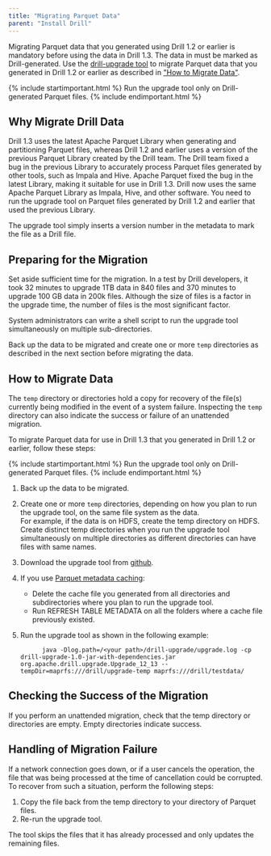```yaml
---
title: "Migrating Parquet Data"
parent: "Install Drill"
--- 
```


Migrating Parquet data that you generated using Drill 1.2 or earlier is mandatory before using the data in Drill 1.3. The data in must be marked as Drill-generated. Use the [drill-upgrade tool](https://github.com/parthchandra/drill-upgrade) to migrate Parquet data that you generated in Drill 1.2 or earlier as described in ["How to Migrate Data"]({{site.baseurl}}/docs/migrating-parquet-data/#how-to-migrate-data). 

{% include startimportant.html %} Run the upgrade tool only on Drill-generated Parquet files. {% include endimportant.html %}

<!-- as described in [DRILL-4070](https://issues.apache.org/jira/browse/DRILL-4070).  -->

## Why Migrate Drill Data
Drill 1.3 uses the latest Apache Parquet Library when generating and partitioning Parquet files, whereas Drill 1.2 and earlier uses a version of the previous Parquet Library created by the Drill team. The Drill team fixed a bug in the previous Library to accurately process Parquet files generated by other tools, such as Impala and Hive. Apache Parquet fixed the bug in the latest Library, making it suitable for use in Drill 1.3. Drill now uses the same Apache Parquet Library as Impala, Hive, and other software. You need to run the upgrade tool on Parquet files generated by Drill 1.2 and earlier that used the previous Library. 

The upgrade tool simply inserts a version number in the metadata to mark the file as a Drill file. 

<!-- The bug fix eliminated the risk of inaccurate metadata that could cause incorrect results when querying Hive- and Pig-generated Parquet files. No such risk exists with Drill-generated Parquet files. Querying Drill-generated Parquet files, regardless of the Drill version, yields accurate results. Drill-generated Parquet files, regardless of the Drill release, contain accurate metadata. -->


## Preparing for the Migration
Set aside sufficient time for the migration. In a test by Drill developers, it took 32 minutes to upgrade 1TB data in 840 files and 370 minutes to upgrade 100 GB data in 200k files. Although the size of files is a factor in the upgrade time, the number of files is the most significant factor.

System administrators can write a shell script to run the upgrade tool simultaneously on multiple sub-directories.

Back up the data to be migrated and create one or more `temp` directories as described in the next section before migrating the data.

## How to Migrate Data
The `temp` directory or directories hold a copy for recovery of the file(s) currently being modified in the event of a system failure. Inspecting the `temp` directory can also indicate the success or failure of an unattended migration.

To migrate Parquet data for use in Drill 1.3 that you generated in Drill 1.2 or earlier, follow these steps:

{% include startimportant.html %} Run the upgrade tool only on Drill-generated Parquet files. {% include endimportant.html %}

1. Back up the data to be migrated.  
2. Create one or more `temp` directories, depending on how you plan to run the upgrade tool, on the same file system as the data.  
   For example, if the data is on HDFS, create the temp directory on HDFS.
   Create distinct temp directories when you run the upgrade tool simultaneously on multiple directories as different directories can have files with same names.  
3. Download the upgrade tool from [github](https://github.com/parthchandra/drill-upgrade).  
4. If you use [Parquet metadata caching]({{site.baseurl}}/docs/optimizing-parquet-metadata-reading/#how-to-trigger-generation-of-the-parquet-metadata-cache-file):  
   * Delete the cache file you generated from all directories and subdirectories where you plan to run the upgrade tool.  
   * Run REFRESH TABLE METADATA on all the folders where a cache file previously existed.  
5. Run the upgrade tool as shown in the following example:    

             java -Dlog.path=/<your path>/drill-upgrade/upgrade.log -cp drill-upgrade-1.0-jar-with-dependencies.jar org.apache.drill.upgrade.Upgrade_12_13 --tempDir=maprfs:///drill/upgrade-temp maprfs:///drill/testdata/

## Checking the Success of the Migration
If you perform an unattended migration, check that the temp directory or directories are empty. Empty directories indicate success.

## Handling of Migration Failure

If a network connection goes down, or if a user cancels the operation, the file that was being processed at the time of cancellation could be corrupted. To recover from such a situation, perform the following steps:

1. Copy the file back from the temp directory to your directory of Parquet files. 
2. Re-run the upgrade tool.

The tool skips the files that it has already processed and only updates the remaining files.



